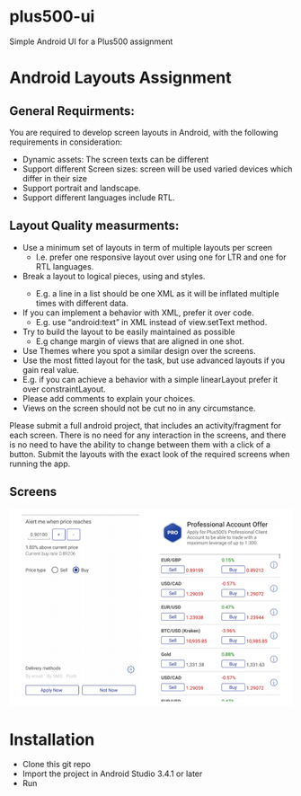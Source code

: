 # plus500-ui
Simple Android UI for a Plus500 assignment

# Android Layouts Assignment

## General Requirments:
You are required to develop screen layouts in Android, with the following requirements in
consideration:
- Dynamic assets: The screen texts can be different
- Support different Screen sizes: screen will be used varied devices which differ in their
size
- Support portrait and landscape.
- Support different languages include RTL.
## Layout Quality measurments:
- Use a minimum set of layouts in term of multiple layouts per screen
  - I.e. prefer one responsive layout over using one for LTR and one for RTL
languages.
- Break a layout to logical pieces, using <include> and styles.
  - E.g. a line in a list should be one XML as it will be inflated multiple times with
different data.
- If you can implement a behavior with XML, prefer it over code.
  - E.g. use “android:text” in XML instead of view.setText method.
- Try to build the layout to be easily maintained as possible
  - E.g change margin of views that are aligned in one shot.
- Use Themes where you spot a similar design over the screens.
- Use the most fitted layout for the task, but use advanced layouts if you gain real value.
- E.g. if you can achieve a behavior with a simple linearLayout prefer it over
constraintLayout.
- Please add comments to explain your choices.
- Views on the screen should not be cut no in any circumstance.

Please submit a full android project, that includes an activity/fragment for each screen.
There is no need for any interaction in the screens, and there is no need to have the ability to
change between them with a click of a button.
Submit the layouts with the exact look of the required screens when running the app.

## Screens
![Screens](https://github.com/petrovprime/plus500-ui/blob/master/screenshots/screens.PNG "Screens")

# Installation

* Clone this git repo
* Import the project in Android Studio 3.4.1 or later
* Run
